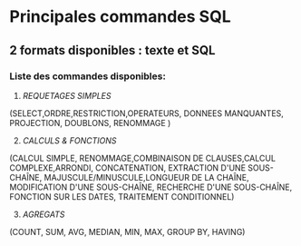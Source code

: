 # Principales commandes SQL

## 2 formats disponibles : texte et SQL

### **Liste des commandes disponibles**:
1. *REQUETAGES SIMPLES* 


(SELECT,ORDRE,RESTRICTION,OPERATEURS, DONNEES MANQUANTES, PROJECTION, DOUBLONS, RENOMMAGE )


2. *CALCULS & FONCTIONS* 


(CALCUL SIMPLE, RENOMMAGE,COMBINAISON DE CLAUSES,CALCUL COMPLEXE,ARRONDI, CONCATENATION, EXTRACTION D'UNE SOUS-CHAÎNE, MAJUSCULE/MINUSCULE,LONGUEUR DE LA CHAÎNE, MODIFICATION D'UNE SOUS-CHAÎNE, RECHERCHE D'UNE SOUS-CHAÎNE, FONCTION SUR LES DATES, TRAITEMENT CONDITIONNEL)


3. *AGREGATS* 


(COUNT, SUM, AVG, MEDIAN, MIN, MAX, GROUP BY, HAVING)

